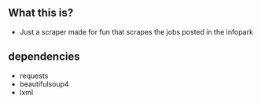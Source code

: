 
## What this is?

- Just a scraper made for fun that scrapes the jobs posted in the infopark

## dependencies

- requests
- beautifulsoup4
- lxml
